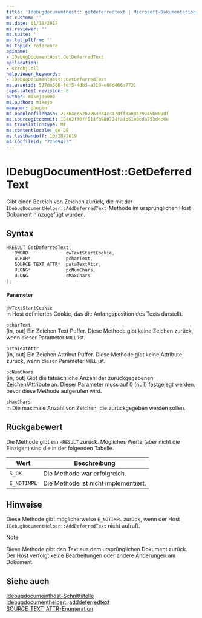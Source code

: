 ```yaml
---
title: 'Idebugdocumumthost:: getdeferredtext | Microsoft-Dokumentation'
ms.custom: ''
ms.date: 01/18/2017
ms.reviewer: ''
ms.suite: ''
ms.tgt_pltfrm: ''
ms.topic: reference
apiname:
- IDebugDocumentHost.GetDeferredText
apilocation:
- scrobj.dll
helpviewer_keywords:
- IDebugDocumentHost::GetDeferredText
ms.assetid: 527da666-fef5-4db3-a319-e68d466a7721
caps.latest.revision: 8
author: mikejo5000
ms.author: mikejo
manager: ghogen
ms.openlocfilehash: 273b4eb52b7263d34c347dff3a00479945b809df
ms.sourcegitcommit: 184e2ff0ff514fb980724fa4b51e0cda753d4c6e
ms.translationtype: MT
ms.contentlocale: de-DE
ms.lasthandoff: 10/18/2019
ms.locfileid: "72569423"
---
```

# <a name="idebugdocumenthostgetdeferredtext"></a>IDebugDocumentHost::GetDeferredText
Gibt einen Bereich von Zeichen zurück, die mit der `IDebugDocumentHelper::AddDeferredText`-Methode im ursprünglichen Host Dokument hinzugefügt wurden.  
  
## <a name="syntax"></a>Syntax  
  
```cpp
HRESULT GetDeferredText(  
   DWORD              dwTextStartCookie,  
   WCHAR*             pcharText,  
   SOURCE_TEXT_ATTR*  pstaTextAttr,  
   ULONG*             pcNumChars,  
   ULONG              cMaxChars  
);  
```  
  
#### <a name="parameters"></a>Parameter  
 `dwTextStartCookie`  
 in Host definiertes Cookie, das die Anfangsposition des Texts darstellt.  
  
 `pcharText`  
 [in, out] Ein Zeichen Text Puffer. Diese Methode gibt keine Zeichen zurück, wenn dieser Parameter `NULL` ist.  
  
 `pstaTextAttr`  
 [in, out] Ein Zeichen Attribut Puffer. Diese Methode gibt keine Attribute zurück, wenn dieser Parameter `NULL` ist.  
  
 `pcNumChars`  
 [in, out] Gibt die tatsächliche Anzahl der zurückgegebenen Zeichen/Attribute an. Dieser Parameter muss auf 0 (null) festgelegt werden, bevor diese Methode aufgerufen wird.  
  
 `cMaxChars`  
 in Die maximale Anzahl von Zeichen, die zurückgegeben werden sollen.  
  
## <a name="return-value"></a>Rückgabewert  
 Die Methode gibt ein `HRESULT` zurück. Mögliches Werte (aber nicht die Einzigen) sind die in der folgenden Tabelle.  
  
|Wert|Beschreibung|  
|-----------|-----------------|  
|`S_OK`|Die Methode war erfolgreich.|  
|`E_NOTIMPL`|Die Methode ist nicht implementiert.|  
  
## <a name="remarks"></a>Hinweise  
 Diese Methode gibt möglicherweise `E_NOTIMPL` zurück, wenn der Host `IDebugDocumentHelper::AddDeferredText` nicht aufruft.  
  
> [!NOTE]
> Diese Methode gibt den Text aus dem ursprünglichen Dokument zurück. Der Host verfolgt keine Bearbeitungen oder andere Änderungen am Dokument.  
  
## <a name="see-also"></a>Siehe auch  
 [Idebugdocumeinthost-Schnittstelle](../../winscript/reference/idebugdocumenthost-interface.md)    
 [Idebugdocumenthelper:: adddeferredtext](../../winscript/reference/idebugdocumenthelper-adddeferredtext.md)    
 [SOURCE_TEXT_ATTR-Enumeration](../../winscript/reference/source-text-attr-enumeration.md)